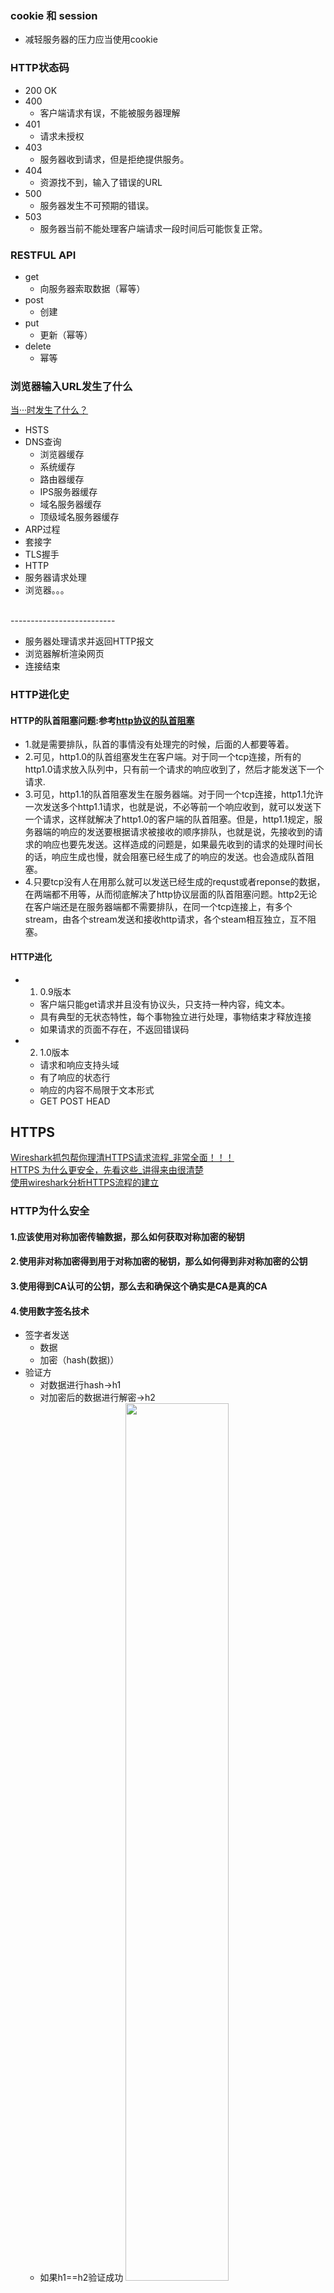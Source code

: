 
### cookie 和 session<br>
- 减轻服务器的压力应当使用cookie

### HTTP状态码<br>
- 200 OK
- 400
  - 客户端请求有误，不能被服务器理解
- 401
  - 请求未授权
- 403 
  - 服务器收到请求，但是拒绝提供服务。
- 404
  - 资源找不到，输入了错误的URL
- 500
  - 服务器发生不可预期的错误。
- 503
  - 服务器当前不能处理客户端请求一段时间后可能恢复正常。
 
### RESTFUL API<br>
- get
  - 向服务器索取数据（幂等）
- post
  - 创建
- put
  - 更新（幂等）
- delete
  - 幂等
 

### 浏览器输入URL发生了什么<br>
[当···时发生了什么？](https://github.com/skyline75489/what-happens-when-zh_CN)
- HSTS
- DNS查询
  - 浏览器缓存
  - 系统缓存
  - 路由器缓存  
  - IPS服务器缓存
  - 域名服务器缓存
  - 顶级域名服务器缓存
- ARP过程
- 套接字
- TLS握手
- HTTP
- 服务器请求处理
- 浏览器。。。

<br>--------------------------<br>

- 服务器处理请求并返回HTTP报文
- 浏览器解析渲染网页
- 连接结束


### HTTP进化史

#### HTTP的队首阻塞问题:参考[http协议的队首阻塞](https://www.cnblogs.com/hustdc/p/8487366.html)
- 1.就是需要排队，队首的事情没有处理完的时候，后面的人都要等着。
- 2.可见，http1.0的队首组塞发生在客户端。对于同一个tcp连接，所有的http1.0请求放入队列中，只有前一个请求的响应收到了，然后才能发送下一个请求.
- 3.可见，http1.1的队首阻塞发生在服务器端。对于同一个tcp连接，http1.1允许一次发送多个http1.1请求，也就是说，不必等前一个响应收到，就可以发送下一个请求，这样就解决了http1.0的客户端的队首阻塞。但是，http1.1规定，服务器端的响应的发送要根据请求被接收的顺序排队，也就是说，先接收到的请求的响应也要先发送。这样造成的问题是，如果最先收到的请求的处理时间长的话，响应生成也慢，就会阻塞已经生成了的响应的发送。也会造成队首阻塞。
- 4.只要tcp没有人在用那么就可以发送已经生成的requst或者reponse的数据，在两端都不用等，从而彻底解决了http协议层面的队首阻塞问题。http2无论在客户端还是在服务器端都不需要排队，在同一个tcp连接上，有多个stream，由各个stream发送和接收http请求，各个steam相互独立，互不阻塞。 
    

#### HTTP进化
- 1. 0.9版本
    - 客户端只能get请求并且没有协议头，只支持一种内容，纯文本。
    - 具有典型的无状态特性，每个事物独立进行处理，事物结束才释放连接
    - 如果请求的页面不存在，不返回错误码
- 2. 1.0版本
    - 请求和响应支持头域
    - 有了响应的状态行
    - 响应的内容不局限于文本形式
    - GET POST HEAD



## HTTPS<br>
[Wireshark抓包帮你理清HTTPS请求流程_非常全面！！！](https://cloud.tencent.com/developer/article/1644729)<br>
[HTTPS 为什么更安全，先看这些_讲得来由很清楚](https://zhuanlan.zhihu.com/p/25324735)<br>
[使用wireshark分析HTTPS流程的建立](https://my.oschina.net/u/2457218/blog/794322)<br>
### HTTP为什么安全<br>
#### 1.应该使用对称加密传输数据，那么如何获取对称加密的秘钥<br>
#### 2.使用非对称加密得到用于对称加密的秘钥，那么如何得到非对称加密的公钥<br>
#### 3.使用得到CA认可的公钥，那么去和确保这个确实是CA是真的CA<br>
#### 4.使用数字签名技术<br>
- 签字者发送
    - 数据
    - 加密（hash(数据)）
- 验证方
    - 对数据进行hash->h1
    - 对加密后的数据进行解密->h2
    - 如果h1==h2验证成功
<img src="https://pic2.zhimg.com/80/v2-e1819aed10962a9d148a8b4460d606b5_720w.png"  width="60%"/><br>

### 客户端是验证证书过程<br>
<img src="https://pic3.zhimg.com/80/v2-91a73cf1b4b72978a380fa08fc2fa6dd_720w.jpg"  width="40%"/><br>
- TCP three-way handshake
- client helo
  - ssl版本
  - 随机数
  - SessionID
  - 加密组件
  - 压缩方法
  - 等等
- server hello
  - ssl版本
  - 随机数
  - 加密组件(从clienthello报文中得到的)
  - 和上面对应上
- Certificate
- Server Key Exchange
- Sever Hello Done
-verify server certificate
  - 抽到数字证书
  - 使用相同的hash算法得到数字证书的hash值得到'H1'
  - 使用CA公钥来解密证书中的 certificate signature 得到 H2
  - 若H2==H1那么信任证书。 [参考](https://www.cnblogs.com/MR-Guo/p/11584730.html)

- Client key exchange
- Change Cipher Spec 
- Encrypted Handshake Message

- exchange messages with shared secret key

### 再详细的HTTPS呢
&emsp;&emsp;客户端得到证书并且验证成功之后，生成一个pre_master_key ,它将用来跟服务端和客户端在Hello阶段产生的随机数结合在一起生成 Master Secret 。在客户端使用服务端的公钥对PreMaster Secret进行加密之后传送给服务端，服务端将使用私钥进行解密得到PreMaster secret。也就是说服务端和客户端都有一份相同的PreMaster secret和随机数。PreMaster secret前两个字节是TLS的版本号，这是一个比较重要的用来核对握手数据的版本号，因为在Client Hello阶段，客户端会发送一份加密套件列表和当前支持的SSL/TLS的版本号给服务端，而且是使用明文传送的，如果握手的数据包被破解之后，攻击者很有可能串改数据包，选择一个安全性较低的加密套件和版本给服务端，从而对数据进行破解。所以，服务端需要对密文中解密出来对的PreMaster版本号跟之前Client Hello阶段的版本号进行对比，如果版本号变低，则说明被串改，则立即停止发送任何消息。<br>
&emsp;&emsp;Master secret<br>
&emsp;&emsp;上面已经提到，由于服务端和客户端都有一份相同的PreMaster secret和随机数，这个随机数将作为后面产生Master secret的种子，结合PreMaster secret，客户端和服务端将计算出同样的Master secret。<br>
&emsp;&emsp;Master secret是有系列的hash值组成的，它将作为数据加解密相关的secret的 Key Material 的一部分。Key Material最终解析出来的数据如下：<br>
       
<img src="https://pic3.zhimg.com/80/v2-65dcd5a595c7c03160ef74c79f470c5a_720w.jpg"  width="20%"/><br>

   &emsp;&emsp;在所有的握手阶段都完成之后，就可以开始传送应用数据了。应用数据在传输之前，首先要附加上MAC secret，然后再对这个数据包使用write encryption key进行加密。在服务端收到密文之后，使用Client write encryption key进行解密，客户端收到服务端的数据之后使用Server write encryption key进行解密，然后使用各自的write MAC key对数据的完整性包括是否被串改进行验证。<br>

### 在HTTPS基础上客户端每次请求都需要SSL握手传递秘钥吗
        浏览器可以以sessionID为单位临时存储用来加密的key等关键参数
        在*TLS握手阶段*浏览器会把自己的session id发给服务器，若服务器中存在一个以sessionId为索引的数据结构的话，那么检查里面
        是否有 session key,有的话就不需要交换秘钥了，这样避免了大量的幂、指数运算，如果没有的话正常走最开始的流程

### HTTPS 的安全性/HSTS<br>

### SSL/TLS<br>
#### SSL是什么:<br>
&emsp;应用层和网络层之间的一种协议层。SSL通过相互认证数字签名保证完整性、使用加密确保私密性，实现客户端和服务器之间的安全通讯。协议分成SSL记录协议和SSL握手协议。<br>
SSL协议可分为两层：<br>
SSL记录协议(SSL Record Protocol)：它建立在可靠的传输协议(如TCP)之上，为高层协议提供数据封装、压缩、加密等基本功能的支持。 SSL握手协议(SSL Handshake Protocol)：它建立在SSL记录协议之上，用于在实际的数据传输开始前，通讯双方进行身份认证、协商加密算法、交换加密密钥等。<br>
#### SSL作用:<br>
    1）认证用户和服务器，确保数据发送到正确的客户机和服务器；<br>
    2）加密数据以防止数据中途被窃取；<br>
    3）维护数据的完整性，确保数据在传输过程中不被改变。<br>

### TLS是什么:<br>
    用于两个应用程序之间提供保密性和数据完整性。该协议由两层组成：TLS记录协议和TLS握手协议。<br>


## SSL/TLS区别：
    Well, 'TLS is actually just a more recent version of SSL'. It fixes some security vulnerabilities in the earlier SSL protocols.
    
   
参考：
[SSL与TLS的区别以及介绍](https://www.cnblogs.com/susanhonly/p/7489532.html)


DNS
=======================
### dns tcp和udp使用情况
[DNS使用的是TCP协议还是UDP协议 ](https://www.iteye.com/blog/benbenxiongyuan-1088085)
&emsp;&emsp;DNS的规范规定了2种类型的DNS服务器，一个叫主DNS服务器，一个叫辅助DNS服务器。在一个区中主DNS服务器从自己本机的数据文件中读取该区的DNS数据信息，而辅助DNS服务器则从区的主DNS服务器中读取该区的DNS数据信息。当一个辅助DNS服务器启动时，它需要与主DNS服务器通信，并加载数据信息，这就叫做区传送（zone transfer）。
- 区域传送时使用TCP
    - 辅域名服务器会定时（一般时3小时）向主域名服务器进行查询以便了解数据是否有变动。如有变动，则会执行一次区域传送，进行数据同步。区域传送将使用TCP而不是UDP，因为数据同步传送的数据量比一个请求和应答的数据量要多得多。
- 其他都是用UDP

### 递归查询和迭代查询  
- 客户端与本地域名服务器之间是递归查询
- 本地域名服务器和其他服务器之间是迭代查询关系，具体看下面详细过程
### dns过程
- 使用dig +trace @8.8.8.8 www.baidu.com


        root@iZuf6emabkroyik200bcgkZ:~# dig +trace @8.8.8.8  www.baidu.com
        ; <<>> DiG 9.11.3-1ubuntu1.7-Ubuntu <<>> +trace @8.8.8.8 www.baidu.com
        ; (1 server found)
        ;; global options: +cmd
        .                       85643   IN      NS      a.root-servers.net.
        .                       85643   IN      NS      b.root-servers.net.
        .                       85643   IN      NS      c.root-servers.net.
        .                       85643   IN      NS      d.root-servers.net.
        .                       85643   IN      NS      e.root-servers.net.
        .                       85643   IN      NS      f.root-servers.net.
        .                       85643   IN      NS      g.root-servers.net.
        .                       85643   IN      NS      h.root-servers.net.
        .                       85643   IN      NS      i.root-servers.net.
        .                       85643   IN      NS      j.root-servers.net.
        .                       85643   IN      NS      k.root-servers.net.
        .                       85643   IN      NS      l.root-servers.net.
        .                       85643   IN      NS      m.root-servers.net.
        .                       85643   IN      RRSIG   NS 8 0 518400 20201120050000 20201107040000 26116 . jLuUfLCaiF6/FngivlEVLg4jbeYWcTNxrSGSxvImMsctrl4NBfC8A1lr Ew25vkg1KjQAA9yvh0tZj5wSNeAL6+9y+PEujOnTfHcBPwKlHNWw8RwO 1pwb5HQrCKxfMsA99el3ccqPrwGAvfTc4mHQpuWOmxxpeNzXtoCfQtib zgL0/Y5B2X1GAv0cDomxdvpmhLmsy2MgztRsDyMzGD2eJAixtXmIYJoY Rrma4hXCCpzKfWj2NQ1Iq3atgK6Q+tDWRGyk8VVUycV2DQq+znABywEd cHgHNyvfT6Rntebf2otX9uWdDAYYCz55BUBXXEnFyu3Xesgs93/AS6Ch Mr2KoA==
        ;; Received 525 bytes from 8.8.8.8#53(8.8.8.8) in 66 ms
        
        com.                    172800  IN      NS      l.gtld-servers.net.
        com.                    172800  IN      NS      b.gtld-servers.net.
        com.                    172800  IN      NS      c.gtld-servers.net.
        com.                    172800  IN      NS      d.gtld-servers.net.
        com.                    172800  IN      NS      e.gtld-servers.net.
        com.                    172800  IN      NS      f.gtld-servers.net.
        com.                    172800  IN      NS      g.gtld-servers.net.
        com.                    172800  IN      NS      a.gtld-servers.net.
        com.                    172800  IN      NS      h.gtld-servers.net.
        com.                    172800  IN      NS      i.gtld-servers.net.
        com.                    172800  IN      NS      j.gtld-servers.net.
        com.                    172800  IN      NS      k.gtld-servers.net.
        com.                    172800  IN      NS      m.gtld-servers.net.
        com.                    86400   IN      DS      30909 8 2 E2D3C916F6DEEAC73294E8268FB5885044A833FC5459588F4A9184CF C41A5766
        com.                    86400   IN      RRSIG   DS 8 1 86400 20201120050000 20201107040000 26116 . fAbIpXSC832FvmSiHxRkm+QaNonSvyREJSQnNvSKR1dASy9zni5v1/E/ iyxpmx8Rp9RjN09EFpRPTRDj9aIivni1uBXN+q2HI515tRgXrhrHwsJZ oacWPcWNJbEk/Ph2eTDJo6/3lfKu7yb9Tyo8umDhk3emqtXqIZV2jDKq 9wDlJer1+nDxqV6K+XAJ52rgleSA7Ss9qtVEOgHJQsUkyR7c5nXd6Lov JowKBFgZexWYnjCItywOw+If3+0j8BAcKC2PLisKN3POcK+wMiVvlebS BFjK1R59xq6ENXhnxywKhqZFNga9CCCsaHAZK+eN2wjIryzFIEUmj8wd jCpbVQ==
        ;; Received 1173 bytes from 192.203.230.10#53(e.root-servers.net) in 56 ms
        
        baidu.com.              172800  IN      NS      ns2.baidu.com.
        baidu.com.              172800  IN      NS      ns3.baidu.com.
        baidu.com.              172800  IN      NS      ns4.baidu.com.
        baidu.com.              172800  IN      NS      ns1.baidu.com.
        baidu.com.              172800  IN      NS      ns7.baidu.com.
        CK0POJMG874LJREF7EFN8430QVIT8BSM.com. 86400 IN NSEC3 1 1 0 - CK0Q1GIN43N1ARRC9OSM6QPQR81H5M9A  NS SOA RRSIG DNSKEY NSEC3PARAM
        CK0POJMG874LJREF7EFN8430QVIT8BSM.com. 86400 IN RRSIG NSEC3 8 2 86400 20201113054041 20201106043041 31510 com. McdGP7zZobwoSc8/d0hrmg2zhqKpofI6p4QTiJ5LXsIIBCC1ltpYpUF7 2MV0yIPa9IoyTixR4T7ZW7o5OmqmDqfmB33l9yJgZ1UgpmPugkpFw0rJ bqiv2wY9m7SnTHn1D3tG5GudvFiT47XepfKSBQ1g4hUpwhIF1Y1mmyD3 wcUB87LVLv/TE0N+JWxQtsRNWtdHjioaSuS5Yl2Uf/L2Og==
        HPVUSBDNI26UDNIV6R0SV14GC3KGR4JP.com. 86400 IN NSEC3 1 1 0 - HPVVN3Q5E5GOQP2QFE2LEM4SVB9C0SJ6  NS DS RRSIG
        HPVUSBDNI26UDNIV6R0SV14GC3KGR4JP.com. 86400 IN RRSIG NSEC3 8 2 86400 20201113073141 20201106062141 31510 com. HIjSEZrqSuJyqgcfBDPOtmLxjBdp69TeFz3aZiRM3LUrbUJ8qV2PY4F2 JR+V5g6qdxrMzZXfWaUH/5WdOETPnCXdweqO8zs1RipeW1eTRZEypXc7 fmIhDMuw94goJjyT1xqP9gdwn6kcnD1SoEhnH0HDHRO4ghoEZ0SX89lC 2h9HmdRrg15eneNHrB3qHGamCcq1HKlz8rDjv6QyLrRn4g==
        ;; Received 761 bytes from 192.55.83.30#53(m.gtld-servers.net) in 324 ms
        
        www.baidu.com.          1200    IN      CNAME   www.a.shifen.com.
        a.shifen.com.           1200    IN      NS      ns4.a.shifen.com.
        a.shifen.com.           1200    IN      NS      ns2.a.shifen.com.
        a.shifen.com.           1200    IN      NS      ns3.a.shifen.com.
        a.shifen.com.           1200    IN      NS      ns5.a.shifen.com.
        a.shifen.com.           1200    IN      NS      ns1.a.shifen.com.
        ;; Received 239 bytes from 112.80.248.64#53(ns3.baidu.com) in 10 ms
- 迭代查询
    - 本地域名服务器
    - 根域名服务器
    - 顶级域名服务器
    - 权限域名服务器
    







